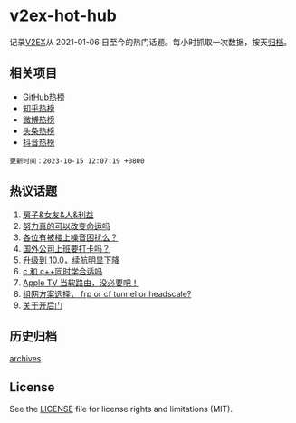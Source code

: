 # v2ex-hot-hub

 记录[V2EX](https://www.v2ex.com/)从 2021-01-06 日至今的热门话题。每小时抓取一次数据，按天[归档](archives)。
 
 ## 相关项目

- [GitHub热榜](https://github.com/snaildev/github-hot-hub)
- [知乎热榜](https://github.com/snaildev/zhihu-hot-hub)
- [微博热榜](https://github.com/snaildev/weibo-hot-hub)
- [头条热榜](https://github.com/snaildev/toutiao-hot-hub)
- [抖音热榜](https://github.com/snaildev/douyin-hot-hub)


 `更新时间：2023-10-15 12:07:19 +0800`

## 热议话题

1. [房子&女友&人&利益](https://www.v2ex.com/t/981950)
1. [努力真的可以改变命运吗](https://www.v2ex.com/t/982033)
1. [各位有被楼上噪音困扰么？](https://www.v2ex.com/t/981942)
1. [国外公司上班要打卡吗？](https://www.v2ex.com/t/981970)
1. [升级到 10.0，续航明显下降](https://www.v2ex.com/t/981943)
1. [c 和 c++同时学合适吗](https://www.v2ex.com/t/982016)
1. [Apple TV 当软路由，没必要吧！](https://www.v2ex.com/t/981964)
1. [组网方案选择， frp or cf tunnel or headscale?](https://www.v2ex.com/t/982006)
1. [关于开后门](https://www.v2ex.com/t/982058)

## 历史归档

[archives](archives)

## License

See the [LICENSE](LICENSE) file for license rights and limitations (MIT).
